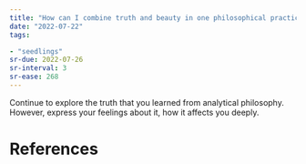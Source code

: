 ```yaml
---
title: "How can I combine truth and beauty in one philosophical practice?"
date: "2022-07-22"
tags:

- "seedlings"
sr-due: 2022-07-26
sr-interval: 3
sr-ease: 268
---
```


Continue to explore the truth that you learned from analytical philosophy. However, express your feelings about it, how it affects you deeply.

# References
